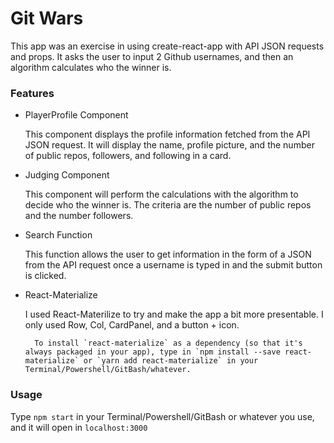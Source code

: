 # Git Wars

This app was an exercise in using create-react-app with API JSON requests and props. It asks the user to input 2 Github usernames, and then an algorithm calculates who the winner is.

### Features

- PlayerProfile Component

    This component displays the profile information fetched from the API JSON request. It will display the name, profile picture, and the number of public repos, followers, and following in a card.

- Judging Component

    This component will perform the calculations with the algorithm to decide who the winner is. The criteria are the number of public repos and the number followers.

- Search Function

    This function allows the user to get information in the form of a JSON from the API request once a username is typed in and the submit button is clicked.

- React-Materialize

    I used React-Materilize to try and make the app a bit more presentable. I only used Row, Col, CardPanel, and a  button + icon.

        To install `react-materialize` as a dependency (so that it's always packaged in your app), type in `npm install --save react-materialize` or `yarn add react-materialize` in your Terminal/Powershell/GitBash/whatever.

### Usage

Type `npm start` in your Terminal/Powershell/GitBash or whatever you use, and it will open in `localhost:3000`

